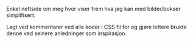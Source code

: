 <p>Enkel nettside om meg hvor viser frem hva jeg kan med bilder/bokser simplifisert.</p>

<p>Lagt ved kommentarer ved alle koder i CSS fil for og gjøre lettere brukte denne ved seinere anledninger som inspirasjon.</p>

